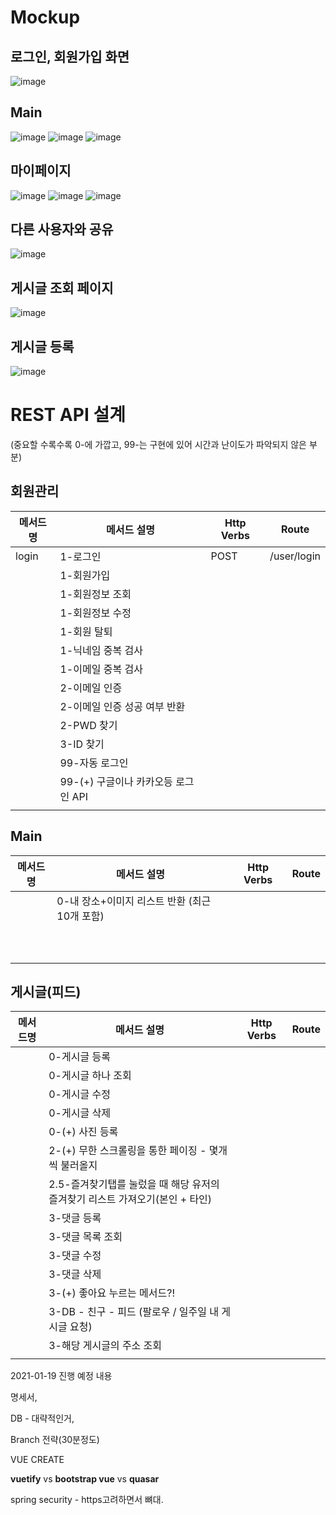 # Mockup

## 로그인, 회원가입 화면 

![image](https://user-images.githubusercontent.com/20719987/104943346-f90be580-59f8-11eb-8fad-a38f488c62ab.png)

## Main

![image](https://user-images.githubusercontent.com/20719987/104945007-63258a00-59fb-11eb-824d-1aa5ea8ac9c4.png)
![image](https://user-images.githubusercontent.com/20719987/104945043-720c3c80-59fb-11eb-97c0-a802de7974a9.png)
![image](https://user-images.githubusercontent.com/20719987/104945080-86e8d000-59fb-11eb-8a5f-550c2bdf5148.png)

## 마이페이지

![image](https://user-images.githubusercontent.com/20719987/104945143-9c5dfa00-59fb-11eb-8a75-a538e84355d5.png)
![image](https://user-images.githubusercontent.com/20719987/104945174-aa137f80-59fb-11eb-9829-a7e7a981f76b.png)
![image](https://user-images.githubusercontent.com/20719987/104945185-ae3f9d00-59fb-11eb-98db-1d40093cf8fe.png)

## 다른 사용자와 공유

![image](https://user-images.githubusercontent.com/20719987/104945280-d29b7980-59fb-11eb-9bad-3f066af38fe2.png)

## 게시글 조회 페이지

![image](https://user-images.githubusercontent.com/20719987/104945368-fa8add00-59fb-11eb-8bfb-b1e02615a941.png)

## 게시글 등록

![image](https://user-images.githubusercontent.com/20719987/104945413-0eceda00-59fc-11eb-8c8d-b1c60ef2a5ff.png)

# REST API 설계

(중요할 수록수록 0-에 가깝고, 99-는 구현에 있어 시간과 난이도가 파악되지 않은 부분)

## 회원관리

| 메서드명 | 메서드 설명                         | Http Verbs | Route       |
| -------- | ----------------------------------- | ---------- | ----------- |
| login    | 1-로그인                            | POST       | /user/login |
|          | 1-회원가입                          |            |             |
|          | 1-회원정보 조회                     |            |             |
|          | 1-회원정보 수정                     |            |             |
|          | 1-회원 탈퇴                         |            |             |
|          | 1-닉네임 중복 검사                  |            |             |
|          | 1-이메일 중복 검사                  |            |             |
|          | 2-이메일 인증                       |            |             |
|          | 2-이메일 인증 성공 여부 반환        |            |             |
|          | 2-PWD 찾기                          |            |             |
|          | 3-ID 찾기                           |            |             |
|          | 99-자동 로그인                      |            |             |
|          | 99-(+) 구글이나 카카오등 로그인 API |            |             |
|          |                                     |            |             |

## Main

| 메서드명 | 메서드 설명                                   | Http Verbs | Route |
| -------- | --------------------------------------------- | ---------- | ----- |
|          | 0-내 장소+이미지 리스트 반환 (최근 10개 포함) |            |       |
|          |                                               |            |       |
|          |                                               |            |       |
|          |                                               |            |       |
|          |                                               |            |       |
|          |                                               |            |       |
|          |                                               |            |       |
|          |                                               |            |       |
|          |                                               |            |       |
|          |                                               |            |       |
|          |                                               |            |       |

## 게시글(피드)

| 메서드명 | 메서드 설명                                                                  | Http Verbs | Route |
| -------- | ---------------------------------------------------------------------------- | ---------- | ----- |
|          | 0-게시글 등록                                                                |            |       |
|          | 0-게시글 하나 조회                                                           |            |       |
|          | 0-게시글 수정                                                                |            |       |
|          | 0-게시글 삭제                                                                |            |       |
|          | 0-(+) 사진 등록                                                              |            |       |
|          | 2-(+) 무한 스크롤링을 통한 페이징 - 몇개씩 불러올지                          |            |       |
|          | 2.5-즐겨찾기탭를 눌렀을 때 해당 유저의 즐겨찾기 리스트 가져오기(본인 + 타인) |            |       |
|          | 3-댓글 등록                                                                  |            |       |
|          | 3-댓글 목록 조회                                                             |            |       |
|          | 3-댓글 수정                                                                  |            |       |
|          | 3-댓글 삭제                                                                  |            |       |
|          | 3-(+) 좋아요 누르는 메서드?!                                                 |            |       |
|          | 3-DB - 친구 - 피드 (팔로우 / 일주일 내 게시글 요청)                          |            |       |
|          | 3-해당 게시글의 주소 조회                                                    |            |       |
|          |                                                                              |            |       |

2021-01-19 진행 예정 내용

명세서,

DB - 대략적인거,

Branch 전략(30분정도)

VUE CREATE

**vuetify** vs **bootstrap vue** vs **quasar**

spring security - https고려하면서 뼈대.

